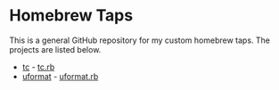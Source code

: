# Homebrew Taps

This is a general GitHub repository for my custom homebrew taps. The projects
are listed below.

- [tc](https://github.com/amyy54/tc) - [tc.rb](tc.rb)
- [uformat](https://github.com/amyy54/uformat) - [uformat.rb](uformat.rb)
